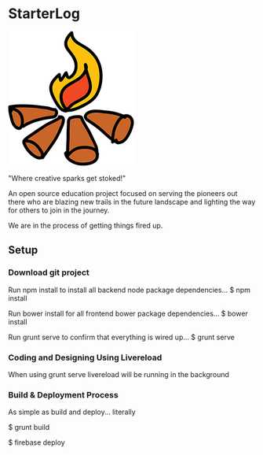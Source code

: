# StarterLog

![Alt text](/starterlog.png?raw=true "@starterlog")

"Where creative sparks get stoked!"

An open source education project focused on serving the pioneers out there who are blazing new trails in the future landscape and lighting the way for others to join in the journey.

We are in the process of getting things fired up.

## Setup

### Download git project

Run npm install to install all backend node package dependencies...
$ npm install

Run bower install for all frontend bower package dependencies...
$ bower install

Run grunt serve to confirm that everything is wired up...
$ grunt serve

### Coding and Designing Using Livereload

When using grunt serve livereload will be running in the background


### Build & Deployment Process

As simple as build and deploy... literally

$ grunt build

$ firebase deploy
